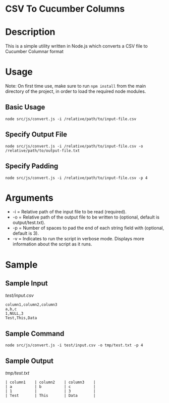 # CSV To Cucumber Columns

# Description
This is a simple utility written in Node.js which converts a CSV file to Cucumber Columnar format

# Usage
Note: On first time use, make sure to run `npm install` from the main directory of the project, in order to load the
required node modules.

## Basic Usage
`node src/js/convert.js -i /relative/path/to/input-file.csv`
## Specify Output File
`node src/js/convert.js -i /relative/path/to/input-file.csv -o /relative/path/to/output-file.txt`
## Specify Padding
`node src/js/convert.js -i /relative/path/to/input-file.csv -p 4`

# Arguments

* -i = Relative path of the input file to be read (required).
* -o = Relative path of the output file to be written to (optional, default is output/test.txt).
* -p = Number of spaces to pad the end of each string field with (optional, default is 3).
* -v = Indicates to run the script in verbose mode. Displays more information about the script as it runs.

# Sample

## Sample Input
*test/input.csv*
```
column1,column2,column3
a,b,c
1,NULL,3
Test,This,Data
```

## Sample Command
`node src/js/convert.js -i test/input.csv -o tmp/test.txt -p 4`

## Sample Output
*tmp/test.txt*
```
| column1    | column2    | column3    |
| a          | b          | c          |
| 1          |            | 3          |
| Test       | This       | Data       |

```


